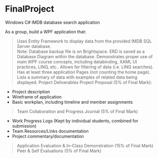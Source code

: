 # FinalProject
Windows C# IMDB database search application

As a group, build a WPF application that:
> Uses Entity Framework to display data from the provided IMDB SQL Server database.  
> Note: Database backup file is on Brightspace. ERD is saved as a Database Diagram within the
database.
> Demonstrates proper use of main WPF course concepts, including databinding, XAML UI
practices, LINQ, etc..
> Allows for filtering of data (i.e. LINQ searches).
> Has at least three application Pages (not counting the home page).
> Lists a summary of data with examples of related data being displayed.
Project Deliverables
> Project Proposal (5% of Final Mark):
* Project description
* Wireframe of application
* Basic workplan, including timeline and member assignments
> Team Collaboration and Progress Journal (5% of Final Mark)
* Work Progress Logs (Kept by individual students, combined for submission)
* Team Resources/Links documentation
* Project commentary/documentation
> Application Evaluation & In-Class Demonstration (15% of Final Mark)
> Peer & Self Evaluations (5% of Final Mark)
